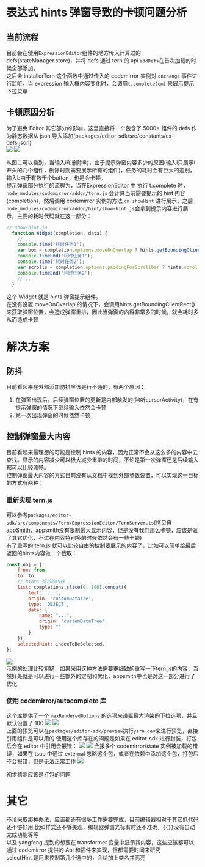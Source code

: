 # 表达式 hints 弹窗导致的卡顿问题分析

## 当前流程
目前会在使用`ExpressionEditor`组件的地方传入计算过的 defs(stateManager.store)，并将 defs 通过 tern 的 api `addDefs`在首次加载的时候全部添加。      
之后会 installerTern 这个函数中通过传入的 codemirror 实例对 `onchange` 事件进行监听，当 expression 输入框内容变化时，会调用`t.complete(cm)` 来展示提示下拉菜单           


## 卡顿原因分析
为了避免 Editor 其它部分的影响，这里直接将一个包含了 5000+ 组件的 defs 作为静态数据从 json 导入添加(packages/editor-sdk/src/constants/ex-defs.json)     
![](./img/expression1.gif)
![](img/2023-05-10-16-48-58.png)

从图二可以看到，当输入i和删除i时，由于提示弹窗内容多少的原因(输入i只展示i开头的几个组件，删除时则需要展示所有的组件)，任务的耗时会有巨大的差别，输入b由于有数千个button，也是会卡顿。          
提示弹窗部分执行的流程为，当在ExpressionEditor 中 执行 t.complete 时，`node_modules/codemirror/addon/tern.js` 会计算当前需要提示的 hint 内容(completion)，然后调用 codemirror 实例的方法 `cm.showHint` 进行展示，之后`node_modules/codemirror/addon/hint/show-hint.js`会拿到提示内容进行展示，主要的耗时代码就在这一部分：
```js
// show-hint.js
  function Widget(completion, data) {
    // ...
    console.time('耗时任务1');
    var box = completion.options.moveOnOverlap ? hints.getBoundingClientRect() : new DOMRect();
    console.timeEnd('耗时任务1');
    console.time('耗时任务2');
    var scrolls = completion.options.paddingForScrollbar ? hints.scrollHeight > hints.clientHeight + 1 : false;
    console.timeEnd('耗时任务2');
    // ...
  }
```
这个 Widget 就是 hints 弹窗提示组件。     
在没有设置 moveOnOverlap 的情况下，会调用hints.getBoundingClientRect()来获取弹窗位置，会造成弹窗重排，因此当弹窗的内容非常多的时候，就会耗时多从而造成卡顿


# 解决方案

## 防抖
目前看起来在外部添加防抖应该是行不通的，有两个原因：   
1. 在弹窗出现后，后续弹窗位置的更新是内部触发的(监听cursorActivity)，在有提示弹窗的情况下继续输入依然会卡顿
2. 第一次出现弹窗的时候依然卡顿

## 控制弹窗最大内容
目前看起来最理想的可能是控制 hints 的内容，因为正常不会从这么多的内容中去查找。显示的内容减少可以极大减少重排的时间，不论是第一次弹窗还是后续输入都可以比较流畅。    
控制弹窗最大内容的方式目前没有从文档中找到外部参数设置，可以实现这一目标的方式有两种：

### 重新实现 tern.js
可以参考`packages/editor-sdk/src/components/Form/ExpressionEditor/TernServer.ts`(拷贝自[appSmith](https://github.com/appsmithorg/appsmith/blob/8b329fe7adc9a68d8b727baecff256592ec3bb7d/app/client/src/utils/autocomplete/CodemirrorTernService.ts)，appsmith没有限制最大显示内容，但是没有我们那么卡顿，应该是做了其它优化，不过在内容特别多的时候依然会有一些卡顿)   
有了重写的 tern.js 就可以比较自由的控制要展示的内容了，比如可以简单给最后返回的hints内容做一个截取：
```js
const obj = {
    from: from,
    to: to,
    // hints 提示的内容
    list: completions.slice(0, 100).concat({
        text: '...',
        origin: 'customDataTre',
        type: 'OBJECT',
        data: {
            name: "...",
            origin: "customDataTree",
            type: ""
        }
    }),
    selectedHint: indexToBeSelected,
};
```
![](img/2023-05-10-18-45-56.png)     
示例的处理比较粗糙，如果采用这种方法需要更细致的重写一下tern.js的内容，当然好处就是可以进行一些额外的定制和优化，appsmith中也是对这一部分进行了优化

### 使用 codemirror/autocomplete 库   
这个库提供了一个 `maxRenderedOptions⁠` 的选项来设置最大渲染的下拉选项，并且默认设置了 100
![](img/2023-05-10-19-12-15.png)
![](img/2023-05-10-19-15-52.png)    
上面的预览可以在`packages/editor-sdk/preview`执行`yarn dev`来进行预览，直接引用组件是可以用的
使用这个库存在的问题是如果在 editor-sdk 进行封装，打包后会在 editor 中引用会报错：
![](img/2023-05-10-19-20-30.png)
![](img/2023-05-10-19-20-40.png)
会报多个 codemirror/state 实例被加载的错误，如果在 tsup 中通过 external 忽略这个包，或者在依赖中添加这个包，打包后不会报错，但是无法正常工作
![](img/2023-05-10-19-23-49.png)   

初步猜测应该是打包的问题


# 其它
不论采取那种办法，应该都还有很多工作需要完成，目前编辑器相对于其它低代码还不够好用,比如样式还不够美观，编辑器弹窗光标有时还不准确，`{{}}`没有自动完成功能等等    
以及 yangfeng 提到的想要在 transformer 变量中显示其内容，这些应该都可以通过 codemirror 提供的 Api 和插件来实现，但都需要时间来研究    
selectHint 是用来控制第几个选中的，会给加上类名并高亮